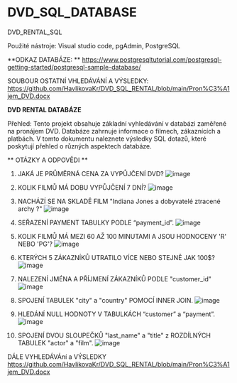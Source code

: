 # DVD_SQL_DATABASE
DVD_RENTAL_SQL

Použité nástroje: Visual studio code, pgAdmin, PostgreSQL 

**ODKAZ DATABÁZE: **
https://www.postgresqltutorial.com/postgresql-getting-started/postgresql-sample-database/ 

SOUBOUR OSTATNÍ VHLEDÁVÁNÍ A VÝSLEDKY: https://github.com/HavlikovaKr/DVD_SQL_RENTAL/blob/main/Pron%C3%A1jem_DVD.docx


**DVD RENTAL DATABÁZE**

Přehled:
Tento projekt obsahuje základní vyhledávání v databázi zaměřené na pronájem DVD. Databáze zahrnuje informace o filmech, zákaznících a platbách. 
V tomto dokumentu naleznete výsledky SQL dotazů, které poskytují přehled o různých aspektech databáze. 

** OTÁZKY A ODPOVĚDI  **
1. JAKÁ JE PRŮMĚRNÁ CENA ZA VYPŮJČENÍ DVD? 
![image](https://github.com/user-attachments/assets/c58cffd3-2938-43b4-9dff-49efdf4058fc)
  

2. KOLIK FILMŮ MÁ DOBU VYPŮJČENÍ 7 DNÍ? 
![image](https://github.com/user-attachments/assets/4dfc742f-9144-49ad-88aa-f921e7b7c1dd)

 

3. NACHÁZÍ SE NA SKLADĚ FILM "Indiana Jones a dobyvatelé ztracené archy ?" 
![image](https://github.com/user-attachments/assets/aecd1014-fd3c-4ce2-890e-476ceb5784a0)
 

4. SEŘAZENÍ PAYMENT TABULKY PODLE “payment_id”. 
![image](https://github.com/user-attachments/assets/971e0d7a-f3f3-4fb7-b5d1-8b983fc5aabc)

 

5. KOLIK FILMŮ MÁ MEZI 60 AŽ 100 MINUTAMI A JSOU HODNOCENY 'R' NEBO 'PG'?
   ![image](https://github.com/user-attachments/assets/9de08be2-5c64-4b6a-b00e-1aaa6fa282db)

  

6. KTERÝCH 5 ZÁKAZNÍKŮ UTRATILO VÍCE NEBO STEJNĚ JAK 100$?
   ![image](https://github.com/user-attachments/assets/c520f531-d64b-4ca3-87f2-85f42389cfc4)


 

 

7. NALEZENÍ JMÉNA A PŘÍJMENÍ ZÁKAZNÍKŮ PODLE "customer_id" 
![image](https://github.com/user-attachments/assets/e6661024-a82e-4247-8610-c4bbbb413f74)

 

 

8. SPOJENÍ TABULEK "city" a "country" POMOCÍ INNER JOIN. 
![image](https://github.com/user-attachments/assets/185bbc6b-66d2-4174-abde-2ecaa029061a)

 

 

 

 

9. HLEDÁNÍ NULL HODNOTY V TABULKÁCH “customer” a “payment”. 
![image](https://github.com/user-attachments/assets/1c497f9c-f43b-4475-8623-370180989cd5)

 

 

10. SPOJENÍ DVOU SLOUPEČKŮ "last_name" a "title" z ROZDÍLNÝCH TABULEK "actor" a "film". 
![image](https://github.com/user-attachments/assets/31f71ced-ef9f-450e-ba36-ac3b1abd7e43)

 

 


 

 

 DÁLE VYHLEDÁVÁní a VÝSLEDKY https://github.com/HavlikovaKr/DVD_SQL_RENTAL/blob/main/Pron%C3%A1jem_DVD.docx
